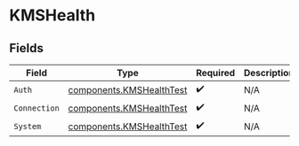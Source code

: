 # KMSHealth


## Fields

| Field                                                                | Type                                                                 | Required                                                             | Description                                                          |
| -------------------------------------------------------------------- | -------------------------------------------------------------------- | -------------------------------------------------------------------- | -------------------------------------------------------------------- |
| `Auth`                                                               | [components.KMSHealthTest](../../models/components/kmshealthtest.md) | :heavy_check_mark:                                                   | N/A                                                                  |
| `Connection`                                                         | [components.KMSHealthTest](../../models/components/kmshealthtest.md) | :heavy_check_mark:                                                   | N/A                                                                  |
| `System`                                                             | [components.KMSHealthTest](../../models/components/kmshealthtest.md) | :heavy_check_mark:                                                   | N/A                                                                  |